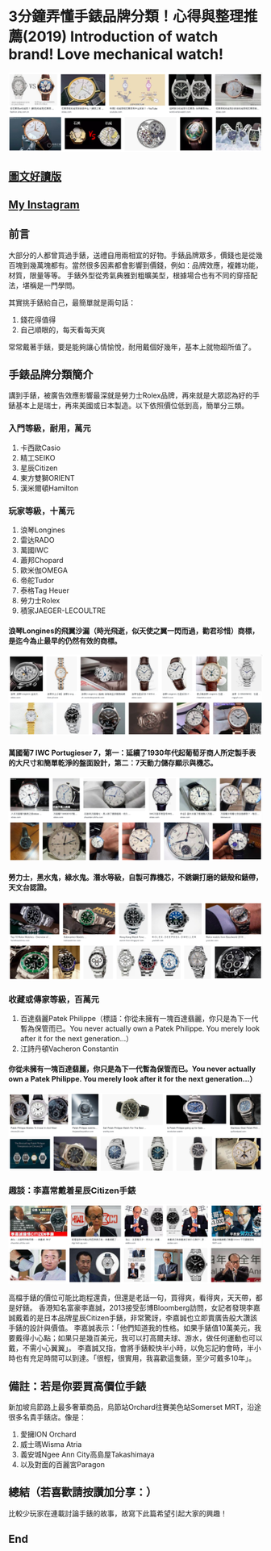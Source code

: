 # 3分鐘弄懂手錶品牌分類！心得與整理推薦(2019) Introduction of watch brand! Love mechanical watch!
![f1](https://github.com/HCH1/blog/blob/master/fig/watch21.png)

## [圖文好讀版]()
## [My Instagram](https://www.instagram.com/redbox111)

## 前言
大部分的人都曾買過手錶，送禮自用兩相宜的好物。手錶品牌眾多，價錢也是從幾百塊到幾萬塊都有。當然很多因素都會影響到價錢，例如：品牌效應，複雜功能，材質，限量等等。
手錶外型從秀氣典雅到粗曠美型，根據場合也有不同的穿搭配法，堪稱是一門學問。

其實挑手錶給自己，最簡單就是兩句話：
1. 錢花得值得
2. 自己順眼的，每天看每天爽

常常戴著手錶，要是能夠讓心情愉悅，耐用戴個好幾年，基本上就物超所值了。

## 手錶品牌分類簡介
講到手錶，被廣告效應影響最深就是勞力士Rolex品牌，再來就是大眾認為好的手錶基本上是瑞士，再來美國或日本製造。以下依照價位低到高，簡單分三類。

### 入門等級，耐用，萬元
1. 卡西歐Casio
1. 精工SEIKO
1. 星辰Citizen
1. 東方雙獅ORIENT
1. 漢米爾頓Hamilton 

### 玩家等級，十萬元
1. 浪琴Longines
1. 雷达RADO
1. 萬國IWC
1. 蕭邦Chopard
1. 歐米伽OMEGA
1. 帝舵Tudor
1. 泰格Tag Heuer
1. 勞力士Rolex
1. 積家JAEGER-LECOULTRE

#### 浪琴Longines的飛翼沙漏（時光飛逝，似天使之翼一閃而過，勸君珍惜）商標，是迄今為止最早的仍然有效的商標。
![f1](https://github.com/HCH1/blog/blob/master/fig/watch24.png)


#### 萬國葡7 IWC Portugieser 7，第一：延續了1930年代起葡萄牙商人所定製手表的大尺寸和簡單乾淨的盤面設計，第二：7天動力儲存顯示與機芯。
![f1](https://github.com/HCH1/blog/blob/master/fig/watch25.png)


#### 勞力士，黑水鬼，綠水鬼。潛水等級，自製可靠機芯，不銹鋼打磨的錶殼和錶帶，天文台認證。
![f1](https://github.com/HCH1/blog/blob/master/fig/watch26.png)


### 收藏或傳家等級，百萬元
1. 百達翡麗Patek Philippe（標語：你從未擁有一塊百達翡麗，你只是為下一代暫為保管而已。You never actually own a Patek Philippe. You merely look after it for the next generation...）
1. 江詩丹頓Vacheron Constantin

#### 你從未擁有一塊百達翡麗，你只是為下一代暫為保管而已。You never actually own a Patek Philippe. You merely look after it for the next generation...）
![f1](https://github.com/HCH1/blog/blob/master/fig/watch27.png)


### 趣談：李嘉常戴着星辰Citizen手錶
![f1](https://github.com/HCH1/blog/blob/master/fig/watch28.png)

高檔手錶的價位可能比跑程還貴，但還是老話一句，買得爽，看得爽，天天帶，都是好錶。
香港知名富豪李嘉誠，2013接受彭博Bloomberg訪問，女記者發現李嘉誠戴着的是日本品牌星辰Citizen手錶，非常驚訝，李嘉誠也立即賣廣告般大讚該手錶的設計與價值。
李嘉誠表示：「他們知道我的性格。如果手錶值10萬美元，我要戴得小心點；如果只是幾百美元，我可以打高爾夫球、游水，做任何運動也可以戴，不需小心翼翼」。
李嘉誠又指，會將手錶較快半小時，以免忘記約會時，半小時也有充足時間可以到達。「很輕，很實用，我喜歡這隻錶，至少可戴多10年」。


## 備註：若是你要買高價位手錶
新加坡烏節路上最多奢華商品，烏節站Orchard往賽美色站Somerset MRT，沿途很多名貴手錶店。像是：
1. 愛擁ION Orchard
1. 威士瑪Wisma Atria
1. 義安城Ngee Ann City高島屋Takashimaya
1. 以及對面的百麗宮Paragon

## 總結（若喜歡請按讚加分享：）
比較少玩家在連載討論手錶的故事，故寫下此篇希望引起大家的興趣！

## End
